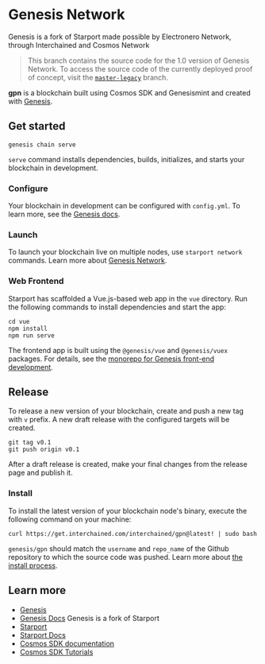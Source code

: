 # Genesis Network
Genesis is a fork of Starport made possible by Electronero Network, through Interchained and Cosmos Network
> This branch contains the source code for the 1.0 version of Genesis Network. To access the source code of the currently deployed proof of concept, visit the [`master-legacy`](https://github.com/interchained/gpn/tree/master-legacy) branch.

**gpn** is a blockchain built using Cosmos SDK and Genesismint and created with [Genesis](https://github.com/interchained/genesis).

## Get started

```
genesis chain serve
```

`serve` command installs dependencies, builds, initializes, and starts your blockchain in development.

### Configure

Your blockchain in development can be configured with `config.yml`. To learn more, see the [Genesis docs](https://docs.interchained.com/genesis).

### Launch

To launch your blockchain live on multiple nodes, use `starport network` commands. Learn more about [Genesis Network](https://github.com/interchained/gpn).

### Web Frontend

Starport has scaffolded a Vue.js-based web app in the `vue` directory. Run the following commands to install dependencies and start the app:

```
cd vue
npm install
npm run serve
```

The frontend app is built using the `@genesis/vue` and `@genesis/vuex` packages. For details, see the [monorepo for Genesis front-end development](https://github.com/interchained/vue).

## Release
To release a new version of your blockchain, create and push a new tag with `v` prefix. A new draft release with the configured targets will be created.

```
git tag v0.1
git push origin v0.1
```

After a draft release is created, make your final changes from the release page and publish it.

### Install
To install the latest version of your blockchain node's binary, execute the following command on your machine:

```
curl https://get.interchained.com/interchained/gpn@latest! | sudo bash
```
`genesis/gpn` should match the `username` and `repo_name` of the Github repository to which the source code was pushed. Learn more about [the install process](https://github.com/interchained/genesis-installer).

## Learn more

- [Genesis](https://github.com/interchained/genesis)
- [Genesis Docs](https://docs.interchained.com/genesis)
Genesis is a fork of Starport 
- [Starport](https://github.com/tendermint/starport)
- [Starport Docs](https://docs.starport.network)
- [Cosmos SDK documentation](https://docs.cosmos.network)
- [Cosmos SDK Tutorials](https://tutorials.cosmos.network)
